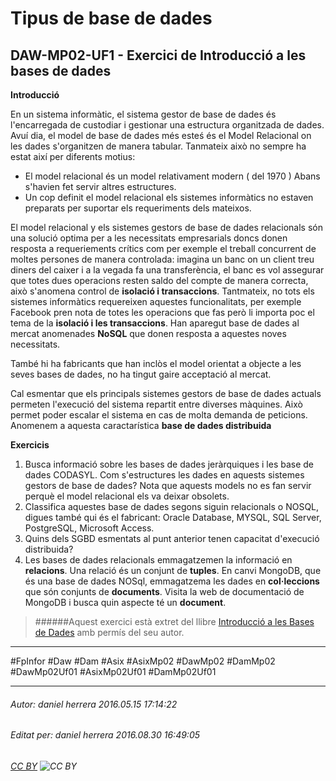 # Tipus de base de dades
## DAW-MP02-UF1 - Exercici de Introducció a les bases de dades
**Introducció**

En un sistema informàtic, el sistema gestor de base de dades és l'encarregada de custodiar i gestionar una estructura organitzada de dades. Avuí dia, el model de base de dades més esteś és el Model Relacional on les dades s'organitzen de manera tabular. Tanmateix això no sempre ha estat així per diferents motius:

* El model relacional és un model relativament modern ( del 1970 ) Abans s'havien fet servir altres estructures.
* Un cop definit el model relacional els sistemes informàtics no estaven preparats per suportar els requeriments dels mateixos.


El model relacional y els sistemes gestors de base de dades relacionals són una solució optima per a les necessitats empresarials doncs donen resposta a requeriements crítics com per exemple el treball concurrent de moltes persones de manera controlada: imagina un banc on un client treu diners del caixer i a la vegada fa una transferència, el banc es vol assegurar que totes dues operacions resten saldo del compte de manera correcta, això s'anomena control de **isolació i transaccions**. Tantmateix, no tots els sistemes informàtics requereixen aquestes funcionalitats, per exemple Facebook pren nota de totes les operacions que fas però li importa poc el tema de la **isolació i les transaccions**. Han aparegut base de dades al mercat anomenades **NoSQL** que donen resposta a aquestes noves necessitats.

També hi ha fabricants que han inclòs el model orientat a objecte a les seves bases de dades, no ha tingut gaire acceptació al mercat.

Cal esmentar que els principals sistemes gestors de base de dades actuals permeten l'execució del sistema repartit entre diverses màquines. Això permet poder escalar el sistema en cas de molta demanda de peticions. Anomenem a aquesta caractarística **base de dades distribuida**

**Exercicis**

1. Busca informació sobre les bases de dades jeràrquiques i les base de dades CODASYL. Com s'estructures les dades en aquests sistemes gestors de base de dades? Nota que aquests models no es fan servir perquè el model relacional els va deixar obsolets.
1. Classifica aquestes base de dades segons siguin relacionals o NOSQL, digues també qui és el fabricant: Oracle Database, MYSQL, SQL Server, PostgreSQL, Microsoft Access.
1. Quins dels SGBD esmentats al punt anterior tenen capacitat d'execució distribuida?
1. Les bases de dades relacionals emmagatzemen la informació en **relacions**. Una relació és un conjunt de **tuples**. En canvi MongoDB, que és una base de dades NOSql, emmagatzema les dades en **col·leccions** que són conjunts de **documents**. Visita la web de documentació de MongoDB i busca quin aspecte té un **document**.





>
>######Aquest exercici està extret del llibre [Introducció a les Bases de Dades](https://www.amazon.es/Introducci%C3%B3-Bases-Dades-asix-MP02-UF1/dp/153735096X) amb permís del seu autor.
>





---

#FpInfor #Daw #Dam #Asix #AsixMp02 #DawMp02 #DamMp02 #DawMp02Uf01 #AsixMp02Uf01 #DamMp02Uf01

---

###### Autor: daniel herrera 2016.05.15 17:14:22
###### Editat per: daniel herrera 2016.08.30 16:49:05
###### [CC BY](https://creativecommons.org/licenses/by/4.0/) ![CC BY](https://licensebuttons.net/l/by/3.0/80x15.png)
